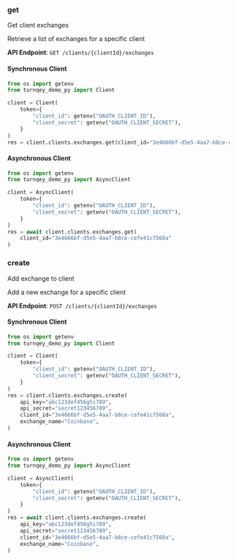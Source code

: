 
### get <a name="get"></a>
Get client exchanges

Retrieve a list of exchanges for a specific client

**API Endpoint**: `GET /clients/{clientId}/exchanges`

#### Synchronous Client

```python
from os import getenv
from turnqey_demo_py import Client

client = Client(
    token={
        "client_id": getenv("OAUTH_CLIENT_ID"),
        "client_secret": getenv("OAUTH_CLIENT_SECRET"),
    }
)
res = client.clients.exchanges.get(client_id="3e4666bf-d5e5-4aa7-b8ce-cefe41c7568a")
```

#### Asynchronous Client

```python
from os import getenv
from turnqey_demo_py import AsyncClient

client = AsyncClient(
    token={
        "client_id": getenv("OAUTH_CLIENT_ID"),
        "client_secret": getenv("OAUTH_CLIENT_SECRET"),
    }
)
res = await client.clients.exchanges.get(
    client_id="3e4666bf-d5e5-4aa7-b8ce-cefe41c7568a"
)
```

### create <a name="create"></a>
Add exchange to client

Add a new exchange for a specific client

**API Endpoint**: `POST /clients/{clientId}/exchanges`

#### Synchronous Client

```python
from os import getenv
from turnqey_demo_py import Client

client = Client(
    token={
        "client_id": getenv("OAUTH_CLIENT_ID"),
        "client_secret": getenv("OAUTH_CLIENT_SECRET"),
    }
)
res = client.clients.exchanges.create(
    api_key="abc123def456ghi789",
    api_secret="secret123456789",
    client_id="3e4666bf-d5e5-4aa7-b8ce-cefe41c7568a",
    exchange_name="Coinbase",
)
```

#### Asynchronous Client

```python
from os import getenv
from turnqey_demo_py import AsyncClient

client = AsyncClient(
    token={
        "client_id": getenv("OAUTH_CLIENT_ID"),
        "client_secret": getenv("OAUTH_CLIENT_SECRET"),
    }
)
res = await client.clients.exchanges.create(
    api_key="abc123def456ghi789",
    api_secret="secret123456789",
    client_id="3e4666bf-d5e5-4aa7-b8ce-cefe41c7568a",
    exchange_name="Coinbase",
)
```

